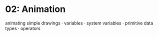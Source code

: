 # 02: Animation

animating simple drawings · variables · system variables · primitive data types · operators
